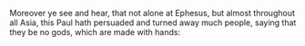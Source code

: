 Moreover ye see and hear, that not alone at Ephesus, but almost throughout all Asia, this Paul hath persuaded and turned away much people, saying that they be no gods, which are made with hands:
